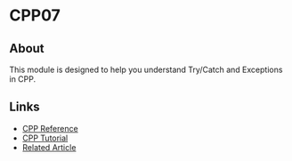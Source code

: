   # CPP07

  ## About ##

  This module is designed to help you understand Try/Catch and Exceptions in CPP.

  ## Links ##
  - [CPP Reference](https://en.cppreference.com/)
  - [CPP Tutorial](https://www.w3schools.com/cpp/default.asp)
  - [Related Article](https://cplusplus.com/reference/exception/exception/what/#:~:text=std%3A%3Aexception%3A%3Awhat&text=Returns%20a%20null%20terminated%20character,that%20specific%20values%20are%20returned.)
